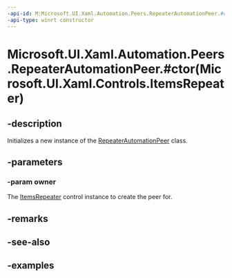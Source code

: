 ```yaml
---
-api-id: M:Microsoft.UI.Xaml.Automation.Peers.RepeaterAutomationPeer.#ctor(Microsoft.UI.Xaml.Controls.ItemsRepeater)
-api-type: winrt constructor
---
```


# Microsoft.UI.Xaml.Automation.Peers.RepeaterAutomationPeer.#ctor(Microsoft.UI.Xaml.Controls.ItemsRepeater)

<!--
public RepeaterAutomationPeer (Microsoft.UI.Xaml.Controls.ItemsRepeater owner);
-->

## -description

Initializes a new instance of the [RepeaterAutomationPeer](repeaterautomationpeer.md) class.

## -parameters

### -param owner

The [ItemsRepeater](../microsoft.ui.xaml.controls/itemsrepeater.md) control instance to create the peer for.

## -remarks

## -see-also

## -examples

